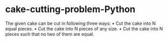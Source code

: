 # cake-cutting-problem-Python
The given cake can be cut in following three ways: • Cut the cake into N equal pieces. • Cut the cake into N pieces of any size. • Cut the cake into N pieces such that no two of them are equal.
